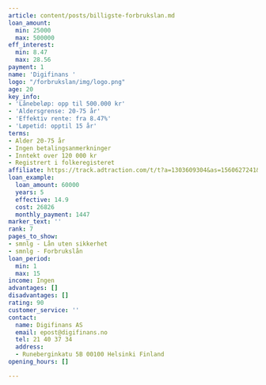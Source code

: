 ```yaml
---
article: content/posts/billigste-forbrukslan.md
loan_amount:
  min: 25000
  max: 500000
eff_interest:
  min: 8.47
  max: 28.56
payment: 1
name: 'Digifinans '
logo: "/forbrukslan/img/logo.png"
age: 20
key_info:
- 'Lånebeløp: opp til 500.000 kr'
- 'Aldersgrense: 20-75 år'
- 'Effektiv rente: fra 8.47%'
- 'Løpetid: opptil 15 år'
terms:
- Alder 20-75 år
- Ingen betalingsanmerkninger
- Inntekt over 120 000 kr
- Registrert i folkeregisteret
affiliate: https://track.adtraction.com/t/t?a=1303609304&as=1560627241&t=2&tk=1&url=https://digifinans.no/application
loan_example:
  loan_amount: 60000
  years: 5
  effective: 14.9
  cost: 26826
  monthly_payment: 1447
marker_text: ''
rank: 7
pages_to_show:
- smnlg - Lån uten sikkerhet
- smnlg - Forbrukslån
loan_period:
  min: 1
  max: 15
income: Ingen
advantages: []
disadvantages: []
rating: 90
customer_service: ''
contact:
  name: Digifinans AS
  email: epost@digifinans.no
  tel: 21 40 37 34
  address:
  - Runeberginkatu 5B 00100 Helsinki Finland
opening_hours: []

---
```

